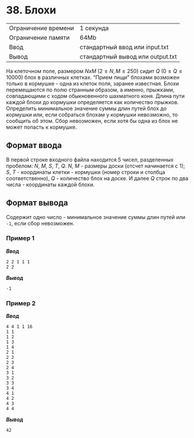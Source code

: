 # 38. Блохи

|                   |                                |
|-------------------|--------------------------------|
|Ограничение времени|1 секунда                       |
|Ограничение памяти |64Mb                            |
|Ввод               |стандартный ввод или input.txt  |
|Вывод              |стандартный вывод или output.txt|

На клеточном поле, размером $NxM$ ($2 ≤ N, M ≤ 250$) сидит $Q$ ($0 ≤ Q ≤ 10000$) блох в различных клетках. “Прием пищи” блохами возможен только в кормушке - одна из клеток поля, заранее известная. Блохи перемещаются по полю странным образом, а именно, прыжками, совпадающими с ходом обыкновенного шахматного коня. Длина пути каждой блохи до кормушки определяется как количество прыжков. Определить минимальное значение суммы длин путей блох до кормушки или, если собраться блохам у кормушки невозможно, то сообщить об этом. Сбор невозможен, если хотя бы одна из блох не может попасть к кормушке.

## Формат ввода

В первой строке входного файла находится $5$ чисел, разделенных пробелом: $N$, $M$, $S$, $T$, $Q$. $N$, $M$ - размеры доски (отсчет начинается с $1$); $S$, $T$ - координаты клетки - кормушки (номер строки и столбца соответственно), $Q$ - количество блох на доске. И далее $Q$ строк по два числа - координаты каждой блохи.

## Формат вывода

Содержит одно число - минимальное значение суммы длин путей или `-1`, если сбор невозможен.

### Пример 1

***Ввод***

```text
2 2 1 1 1
2 2
```

***Вывод***

```text
-1
```

### Пример 2

***Ввод***

```text
4 4 1 1 16
1 1
1 2
1 3
1 4
2 1
2 2
2 3
2 4
3 1
3 2
3 3
3 4
4 1
4 2
4 3
4 4
```

***Вывод***

```text
42
```
